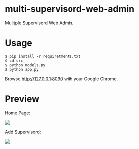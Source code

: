 multi-supervisord-web-admin
===========================

Mulitple Supervisord Web Admin.


Usage
===========================

    $ pip install -r requiretments.txt
    $ cd src
    $ python models.py
    $ python app.py

Browse http://127.0.0.1:8090 with your Google Chrome.


Preview
==================

Home Page:

![](https://raw.github.com/Shu-Ji/multi-supervisord-web-admin/master/doc/img/homepage.jpg)


Add Supervisord:

![](https://raw.github.com/Shu-Ji/multi-supervisord-web-admin/master/doc/img/add.jpg)
